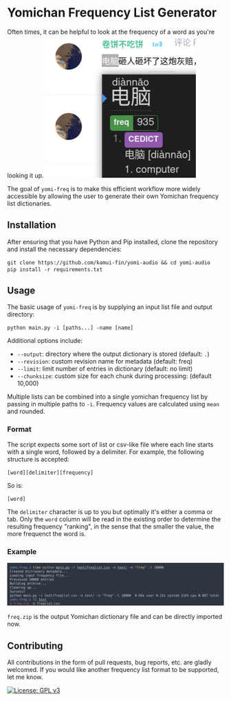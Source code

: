 # Yomichan Frequency List Generator

Often times, it can be helpful to look at the frequency of a word as you're looking it up.
<img src="img/yomichan.png" alt="drawing" width="350" />

The goal of `yomi-freq` is to make this efficient workflow more widely accessible by allowing the user to generate their own Yomichan frequency list dictionaries.

## Installation

After ensuring that you have Python and Pip installed, clone the repository and install the necessary dependencies:

```
git clone https://github.com/kamui-fin/yomi-audio && cd yomi-audio
pip install -r requirements.txt
```

## Usage

The basic usage of `yomi-freq` is by supplying an input list file and output directory:

```
python main.py -i [paths...] -name [name]
```

Additional options include:

- `--output`: directory where the output dictionary is stored (default: `.`)
- `--revision`: custom revision name for metadata (default: freq)
- `--limit`: limit number of entries in dictionary (default: no limit)
- `--chunksize`: custom size for each chunk during processing: (default 10,000)

Multiple lists can be combined into a single yomichan frequency list by passing in multiple paths to `-i`. Frequency values are calculated using `mean` and rounded.

### Format

The script expects some sort of list or csv-like file where each line starts with a single word, followed by a delimiter. For example, the following structure is accepted:

```
[word][delimiter][frequency]
```

So is:

```
[word]
```

The `delimiter` character is up to you but optimally it's either a comma or tab. Only the `word` column will be read in the existing order to determine the resulting frequency "ranking", in the sense that the smaller the value, the more frequenct the word is.

### Example

![](./img/demo.png)

`freq.zip` is the output Yomichan dictionary file and can be directly imported now.

## Contributing

All contributions in the form of pull requests, bug reports, etc. are gladly welcomed. If you would like another frequency list format to be supported, let me know.

[![License: GPL v3](https://img.shields.io/badge/License-GPLv3-blue.svg)](https://www.gnu.org/licenses/gpl-3.0)
